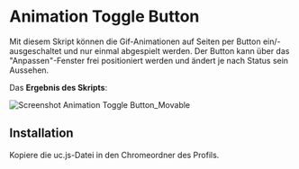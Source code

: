 # Animation Toggle Button
Mit diesem Skript können die Gif-Animationen auf Seiten per Button ein/-ausgeschaltet und nur einmal abgespielt werden. Der Button 
kann über das "Anpassen"-Fenster frei positioniert werden und ändert je nach Status sein Aussehen.

Das **Ergebnis des Skripts**:

![Screenshot Animation Toggle Button_Movable](https://github.com/ardiman/userChrome.js/raw/master/animationtogglebutton/scr_animationtogglebutton.png)

## Installation
Kopiere die uc.js-Datei in den Chromeordner des Profils.